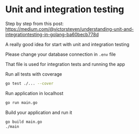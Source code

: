 # Unit and integration testing

Step by step from this post:
<https://medium.com/@victorsteven/understanding-unit-and-integrationtesting-in-golang-ba60becb778d>

A really good idea for start with unit and integration testing

Please change your database connection in `.env` file

That file is used for integration tests and running the app

Run all tests with coverage

```bash
go test ./... --cover
```

Run application in localhost

```bash
go run main.go
```

Build your application and run it

```bash
go build main.go
./main
```
